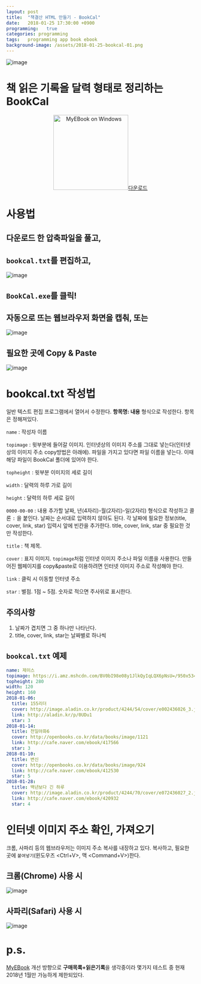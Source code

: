 ```yaml
---
layout: post
title:  "책결산 HTML 만들기 - BookCal"
date:   2018-01-25 17:30:00 +0900
programming:   true
categories: programming
tags:   programming app book ebook
background-image: /assets/2018-01-25-bookcal-01.png
---
```

![image](/assets/2018-01-25-bookcal-01.png)

# 책 읽은 기록을 달력 형태로 정리하는 BookCal

<div align="center">
    <a href="https://www.dropbox.com/s/j706gdwd28kvfwj/BookCal-0-1.zip?dl=0"><img src="/assets/2018-01-22-myebook-03.png" width="200" alt="MyEBook on Windows">다운로드</a>
</div>

# 사용법

## 다운로드 한 압축파일을 풀고,

## `bookcal.txt`를 편집하고,

![image](/assets/2018-01-25-bookcal-02.png)

## `BookCal.exe`를 클릭!

## 자동으로 뜨는 웹브라우저 화면을 캡춰, 또는

![image](/assets/2018-01-25-bookcal-04.png)

## 필요한 곳에 Copy & Paste

![image](/assets/2018-01-25-bookcal-03.png)

# bookcal.txt 작성법

일반 텍스트 편집 프로그램에서 열어서 수정한다. **항목명: 내용** 형식으로 작성한다. 항목은 정해져있다.

`name` : 작성자 이름

`topimage` : 윗부분에 들어갈 이미지. 인터넷상의 이미지 주소를 그대로 넣는다(인터넷상의 이미지 주소 copy방법은 아래에). 파일을 가지고 있다면 파일 이름을 넣는다. 이때 해당 파일이 BookCal 폴더에 있어야 한다. 

`topheight` : 윗부분 이미지의 세로 길이

`width` : 달력의 하루 가로 길이

`height` : 달력의 하루 세로 길이

`0000-00-00` : 내용 추가할 날짜, 년(4자리)-월(2자리)-일(2자리) 형식으로 작성하고 콜론 `:` 을 붙인다. 날짜는 순서대로 입력하지 않아도 된다. 각 날짜에 필요한 정보(title, cover, link, star) 입력시 앞에 빈칸을 추가한다. title, cover, link, star 중 필요한 것만 작성한다.

`title` : 책 제목.

`cover` : 표지 이미지. `topimage`처럼 인터넷 이미지 주소나 파일 이름을 사용한다. 만들어진 웹페이지를 copy&paste로 이용하려면 인터넷 이미지 주소로 작성해야 한다.

`link` : 클릭 시 이동할 인터넷 주소

`star` : 별점. 1점 ~ 5점. 숫자로 적으면 주사위로 표시한다.

## 주의사항

1. 날짜가 겹치면 그 중 하나만 나타난다.
2. title, cover, link, star는 날짜별로 하나씩

## `bookcal.txt` 예제

```yaml
name: 제이스
topimage: https://i.amz.mshcdn.com/BV0bI98e08y1JlkQyIqLQX6pNsU=/950x534/filters:quality(90)/https%3A%2F%2Fblueprint-api-production.s3.amazonaws.com%2Fuploads%2Fcard%2Fimage%2F653484%2F09b0382d-6c14-43e8-9cc9-8629cd799c69.jpg
topheight: 280
width: 120
height: 160
2018-01-06:
  title: 155리더
  cover: http://image.aladin.co.kr/product/4244/54/cover/e002436026_3.jpg
  link: http://aladin.kr/p/0UDu1
  star: 3
2018-01-14:
  title: 천일야화6
  cover: http://openbooks.co.kr/data/books/image/1121
  link: http://cafe.naver.com/ebook/417566
  star: 3
2018-01-10:
  title: 변신
  cover: http://openbooks.co.kr/data/books/image/924
  link: http://cafe.naver.com/ebook/412530
  star: 5
2018-01-28:
  title: 백년보다 긴 하루
  cover: http://image.aladin.co.kr/product/4244/70/cover/e072436027_2.jpg
  link: http://cafe.naver.com/ebook/420932
  star: 4
```
# 인터넷 이미지 주소 확인, 가져오기

크롬, 사파리 등의 웹브라우저는 이미지 주소 복사를 내장하고 있다. 복사하고, 필요한 곳에 `붙여넣기`(윈도우즈 <Ctrl+V>, 맥 <Command+V>)한다.

## 크롬(Chrome) 사용 시
![image](/assets/2018-01-25-bookcal-05.png)

## 사파리(Safari) 사용 시
![image](/assets/2018-01-25-bookcal-06.png)

# p.s.
[MyEBook](https://jacealan.github.io/2018-01-22-myebook-0-5.html) 개선 방향으로 **구매목록+읽은기록**을 생각중이라 몇가지 테스트 중 현재 2018년 1월만 가능하게 제한되있다.
